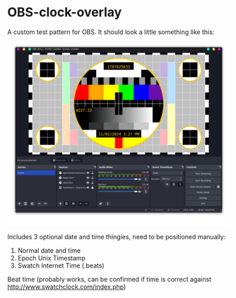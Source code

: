 # OBS-clock-overlay
A custom test pattern for OBS.
It should look a little something like this:

![Alt text](Screenshot.png)

Includes 3 optional date and time thingies, need to be positioned manually:

1. Normal date and time
2. Epoch Unix Timestamp
3. Swatch Internet Time (.beats)

Beat time (probably works, can be confirmed if time is correct against http://www.swatchclock.com/index.php)
